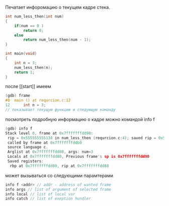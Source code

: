 Печатает инфоромацию о текущем кадре стека.
```c
int num_less_then(int num)
{
	if(num == 0 )
		return 0;
	else 
		return num_less_then(num - 1);
}

int main(void)
{
	int n = 3;
	num_less_then(n);
	return 1;
}
```

после [[start]] имеем
```c
(gdb) frame
#0  main () at requrcion.c:12
12		int n = 3;
// показывает текущую функцию и следующую команду
```

посмотреть подробную информацию о кадре можно командой info f
```c
(gdb) info f
Stack level 0, frame at 0x7fffffffdd90:
 rip = 0x555555555138 in num_less_then (requrcion.c:4); saved rip = 0x555555555171
 called by frame at 0x7fffffffddb0
 source language c.
 Arglist at 0x7fffffffdd80, args: num=3
 Locals at 0x7fffffffdd80, Previous frame's sp is 0x7fffffffdd90
 Saved registers:
  rbp at 0x7fffffffdd80, rip at 0x7fffffffdd88

```

может вызываться со следующими парамтерами
```c
info f <addr> // addr - address of wanted frame
info args // list of argument of selected frame
info local // list of local var
info catch // list of exeption hundler
```